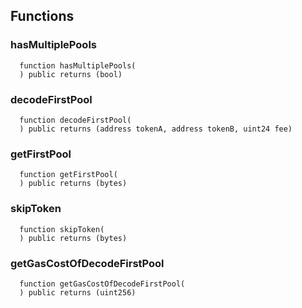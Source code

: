 ## Functions

### hasMultiplePools

```solidity
  function hasMultiplePools(
  ) public returns (bool)
```

### decodeFirstPool

```solidity
  function decodeFirstPool(
  ) public returns (address tokenA, address tokenB, uint24 fee)
```

### getFirstPool

```solidity
  function getFirstPool(
  ) public returns (bytes)
```

### skipToken

```solidity
  function skipToken(
  ) public returns (bytes)
```

### getGasCostOfDecodeFirstPool

```solidity
  function getGasCostOfDecodeFirstPool(
  ) public returns (uint256)
```
